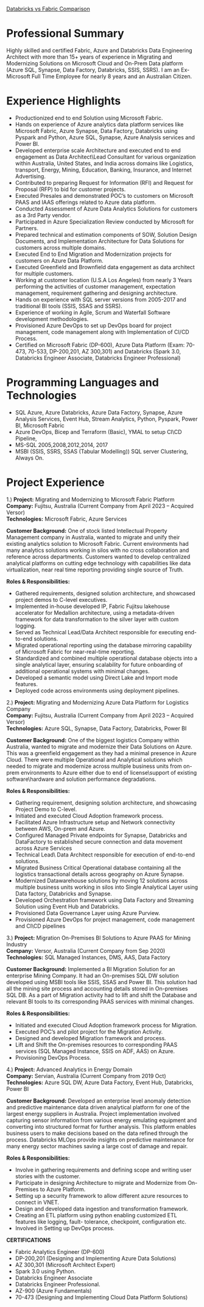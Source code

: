 
[Databricks vs Fabric Comparison](https://github.com/chats14sep-data/chats14sep-portfolio/blob/main/DatabricksVsFabric.md)



# Professional Summary
Highly skilled and certified Fabric, Azure and Databricks Data Engineering Architect with more than 15+ years of experience in Migrating and Modernizing Solutions on Microsoft Cloud and On-Prem Data platform (Azure SQL, Synapse, Data Factory, Databricks, SSIS, SSRS). I am an Ex-Microsoft Full Time Employee for nearly 8 years and an Australian Citizen.
# Experience Highlights
-	Productionized end to end Solution using Microsoft Fabric. 
-	Hands on experience of Azure analytics data platform services like Microsoft Fabric, Azure Synapse, Data Factory, Databricks using Pyspark and Python, Azure SQL, Synapse, Azure Analysis services and Power BI. 
-	Developed enterprise scale Architecture and executed end to end engagement as Data Architect\Lead Consultant for various organization within Australia, United States, and India across domains like Logistics, transport, Energy, Mining, Education, Banking, Insurance, and Internet Advertising. 
-	Contributed to preparing Request for Information (RFI) and Request for Proposal (RFP) to bid for customer projects. 
-	Executed Presales and demonstrated POC’s to customers on Microsoft PAAS and IAAS offerings related to Azure data platform.
-	Conducted Assessment of Azure Data Analytics Solutions for customers as a 3rd Party vendor.
-	Participated in Azure Specialization Review conducted by Microsoft for Partners.
-	Prepared technical and estimation components of SOW, Solution Design Documents, and Implementation Architecture for Data Solutions for customers across multiple domains. 
-	Executed End to End Migration and Modernization projects for customers on Azure Data Platform.
-	Executed Greenfield and Brownfield data engagement as data architect for multiple customers. 
-	Working at customer location (U.S.A Los Angeles) from nearly 3 Years performing the activities of customer management, expectation management, requirement gathering and designing architecture. 
-	Hands on experience with SQL server versions from 2005-2017 and traditional BI tools (SSIS, SSAS and SSRS).  
-	Experience of working in Agile, Scrum and Waterfall Software development methodologies.  
-	Provisioned Azure DevOps to set up DevOps board for project management, code management along with Implementation of CI/CD Process.
-	Certified on Microsoft Fabric (DP-600), Azure Data Platform (Exam: 70-473, 70-533, DP-200,201, AZ 300,301) and Databricks (Spark 3.0, Databricks Engineer Associate, Databricks Engineer Professional)

# Programming Languages and Technologies
-	SQL Azure, Azure Databricks, Azure Data Factory, Synapse, Azure Analysis Services, Event Hub, Stream Analytics, Python, Pyspark, Power BI, Microsoft Fabric
-	Azure DevOps, Bicep and Terraform (Basic), YMAL to setup CI\CD Pipeline,
-	MS-SQL 2005,2008,2012,2014, 2017
-	MSBI (SSIS, SSRS, SSAS (Tabular Modelling)) SQL server Clustering, Always On.

# Project Experience
1.) **Project:** Migrating and Modernizing to Microsoft Fabric Platform  
   **Company:** Fujitsu, Australia (Current Company from April 2023 – Acquired Versor)  
   **Technologies:** Microsoft Fabric, Azure Services  
   
**Customer Background:** One of stock listed Intellectual Property Management company in Australia, wanted to migrate and unify their existing analytics solution to Microsoft Fabric. Current environments had many analytics solutions working in silos with no cross collaboration and reference across departments. Customers wanted to develop centralized analytical platforms on cutting edge technology with capabilities like data virtualization, near real time reporting providing single source of Truth.  
    
**Roles & Responsibilities:**
-	Gathered requirements, designed solution architecture, and showcased project demos to C-level executives.
-	Implemented in-house developed IP, Fabric Fujitsu lakehouse accelerator for Medallion architecture, using a metadata-driven framework for data transformation to the silver layer with custom logging.
-	Served as Technical Lead/Data Architect responsible for executing end-to-end solutions.
-	Migrated operational reporting using the database mirroring capability of Microsoft Fabric for near-real-time reporting.
-	Standardized and combined multiple operational database objects into a single analytical layer, ensuring scalability for future onboarding of additional operational systems with minimal changes.
-	Developed a semantic model using Direct Lake and Import mode features.
-	Deployed code across environments using deployment pipelines.

2.)	**Project:** Migrating and Modernizing Azure Data Platform for Logistics Company  
      **Company:** Fujitsu, Australia (Current Company from April 2023 – Acquired Versor)   
      **Technologies:** Azure SQL, Synapse, Data Factory, Databricks, Power BI  
      
**Customer Background:**  One of the biggest logistics Company within Australia, wanted to migrate and modernize their Data Solutions on Azure. This was a greenfield engagement as they had a minimal presence in Azure Cloud. There were multiple Operational and Analytical solutions which needed to migrate and modernize across multiple business units from on-prem environments to Azure either due to end of license\support of existing software\hardware and solution performance degradations.   

**Roles & Responsibilities:**  
-	Gathering requirement, designing solution architecture, and showcasing Project Demo to C-level.
-	Initiated and executed Cloud Adoption framework process.
-	Facilitated Azure Infrastructure setup and Network connectivity between AWS, On-prem and Azure.
-	Configured Managed Private endpoints for Synapse, Databricks and DataFactory to established secure connection and data movement across Azure Services
-	Technical Lead\ Data Architect responsible for execution of end-to-end solutions. 
-	Migrated Business Critical Operational database containing all the logistics transactional details across geography on Azure Synapse. 
-	Modernized Datawarehouse solutions by moving 12 solutions across multiple business units working in silos into Single Analytical Layer using Data factory, Databricks and Synapse. 
-	Developed Orchestration framework using Data Factory and Streaming Solution using Event Hub and Databricks. 
-	Provisioned Data Governance Layer using Azure Purview.
-	Provisioned Azure DevOps for project management, code management and CI\CD pipelines

3.)	**Project:** Migration On-Premises BI Solutions to Azure PAAS for Mining Industry  
         **Company:** Versor, Australia (Current Company from Sep 2020)   
         **Technologies:** SQL Managed Instances, DMS, AAS, Data Factory  

   **Customer Background:**  Implemented a BI Migration Solution for an enterprise Mining Company. It had an On-premises SQL DW solution developed using MSBI tools like SSIS, SSAS and Power BI. This solution had all the mining site process and accounting details stored in On-premises SQL DB. As a part of Migration activity had to lift and shift the Database and relevant BI tools to its corresponding PAAS services with minimal changes.

   **Roles & Responsibilities:**  
-	Initiated and executed Cloud Adoption framework process for Migration.
-	Executed POC’s and pilot project for the Migration Activity.
-	Designed and developed Migration framework and process.
-	Lift and Shift the On-premises resources to corresponding PAAS services (SQL Managed Instance, SSIS on ADF, AAS) on Azure.
-	Provisioning DevOps Process. 

4.)	**Project:** Advanced Analytics in Energy Domain  
         **Company:** Servian, Australia (Current Company from 2019 Oct)   
         **Technologies:** Azure SQL DW, Azure Data Factory, Event Hub, Databricks, Power BI  
         
**Customer Background:** Developed an enterprise level anomaly detection and predictive maintenance data driven   analytical platform for one of the largest energy suppliers in Australia. Project implementation involved capturing sensor information from various energy emulating equipment and converting into structured format for further analysis.   This platform enables business users to make decisions based on the data refined through the process. Databricks MLOps provide insights on predictive maintenance for many energy sector machines saving a large cost of damage and repair.  

**Roles & Responsibilities:**  
-	Involve in gathering requirements and defining scope and writing user stories with the customer.
-	Participate in designing Architecture to migrate and Modernize from On-Premises to Azure Platform.
-	Setting up a security framework to allow different azure resources to connect in VNET. 
-	Design and developed data ingestion and transformation framework.
-	Creating an ETL platform using python enabling customized ETL features like logging, fault- tolerance, checkpoint, configuration etc.
-	Involved in Setting up DevOps process.

**CERTIFICATIONS**
-	Fabric Analytics Engineer (DP-600)
-	DP-200,201 (Designing and Implementing Azure Data Solutions)
-	AZ 300,301 (Microsoft Architect Expert)
-	Spark 3.0 using Python.
-	Databricks Engineer Associate
-	Databricks Engineer Professional. 
-	AZ-900 (Azure Fundamentals)
-	70-473 (Designing and Implementing Cloud Data Platform Solutions) 


